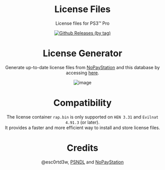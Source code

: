 <div align="center"> 

# License Files
License files for PS3™ Pro

[![Github Releases (by tag)](https://img.shields.io/github/downloads/PS3-Pro/License-Files/Licenses/total.svg?style=social)](https://github.com/PS3-4K-Pro/License-Files/releases/tag/Licenses)

# License Generator
Generate up-to-date license files from [NoPayStation](https://nopaystation.com/) and this database by accessing [here](https://colab.research.google.com/drive/17aguSJTZ9Rf0KSKT4rJ5uT4bbqn5iajY?usp=sharing). 

![image](https://github.com/user-attachments/assets/1981b996-b7c2-4b35-9587-e796e0e50e7f)

# Compatibility
The license container `rap.bin` is only supported on `HEN 3.31` and `Evilnat 4.91.3` (or later).</br>
It provides a faster and more efficient way to install and store license files.

# Credits 
@esc0rtd3w, [PSNDL](https://github.com/EternalModz/PSNDL-Net-Archive) and [NoPayStation](https://nopaystation.com/)
</div>
